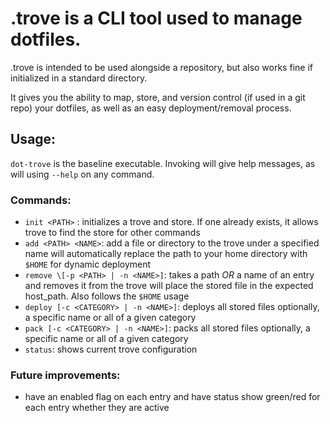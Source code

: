 # .trove is a CLI tool used to manage dotfiles.
.trove is intended to be used alongside a repository, but also works fine if initialized in a standard directory.

It gives you the ability to map, store, and version control (if used in a git repo) your dotfiles, as well as an
easy deployment/removal process.

## Usage:
`dot-trove` is the baseline executable. Invoking will give help messages, as will using `--help` on any command.
### Commands:
 - `init <PATH>` : initializes a trove and store. 
    If one already exists, it allows trove to find the store for other commands
 - `add <PATH> <NAME>`: add a file or directory to the trove under a specified name
    will automatically replace the path to your home directory with `$HOME` for dynamic deployment
 - `remove \[-p <PATH> | -n <NAME>]`: takes a path *OR* a name of an entry and removes it from the trove
    will place the stored file in the expected host_path. Also follows the `$HOME` usage
 - `deploy [-c <CATEGORY> | -n <NAME>]`: deploys all stored files 
    optionally, a specific name or all of a given category
 - `pack [-c <CATEGORY> | -n <NAME>]`: packs all stored files 
    optionally, a specific name or all of a given category
 - `status`: shows current trove configuration

### Future improvements:
 - have an enabled flag on each entry and have status show green/red for each entry whether they are active